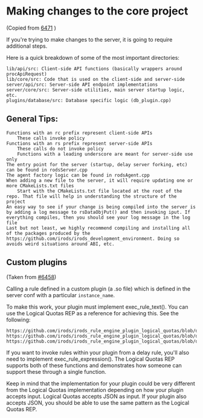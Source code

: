# Making changes to the core project

(Copied from [6471](https://github.com/irods/irods/issues/6471) )

If you're trying to make changes to the server, it is going to require additional steps.

Here is a quick breakdown of some of the most important directories:

    lib/api/src: Client-side API functions (basically wrappers around procApiRequest)
    lib/core/src: Code that is used on the client-side and server-side
    server/api/src: Server-side API endpoint implementations
    server/core/src: Server-side utilities, main server startup logic, etc.
    plugins/database/src: Database specific logic (db_plugin.cpp)

## General Tips:

    Functions with an rc prefix represent client-side APIs
        These calls invoke policy
    Functions with an rs prefix represent server-side APIs
        These calls do not invoke policy
        Functions with a leading underscore are meant for server-side use only
    The entry point for the server (startup, delay server forking, etc) can be found in rodsServer.cpp
    The agent factory logic can be found in rodsAgent.cpp
    When adding a new file to the server, it will require updating one or more CMakeLists.txt files
        Start with the CMakeLists.txt file located at the root of the repo. That file will help in understanding the structure of the project
    An easy way to see if your change is being compiled into the server is by adding a log message to rsDataObjPut() and then invoking iput. If everything compiles, then you should see your log message in the log file
    Last but not least, we highly recommend compiling and installing all of the packages produced by the https://github.com/irods/irods_development_environment. Doing so avoids weird situations around ABI, etc.

## Custom plugins

(Taken from [#6458](https://github.com/irods/irods/issues/6458))

Calling a rule defined in a custom plugin (a .so file) which is defined in the server conf with a particular `instance_name`.

To make this work, your plugin must implement exec_rule_text(). You can use the Logical Quotas REP as a reference for achieving this. See the following:

    https://github.com/irods/irods_rule_engine_plugin_logical_quotas/blob/df75c52f6d8aa89a2b452aeb56626c2f944b5986/src/main.cpp#L360
    https://github.com/irods/irods_rule_engine_plugin_logical_quotas/blob/df75c52f6d8aa89a2b452aeb56626c2f944b5986/src/main.cpp#L331
    https://github.com/irods/irods_rule_engine_plugin_logical_quotas/blob/df75c52f6d8aa89a2b452aeb56626c2f944b5986/src/main.cpp#L220

If you want to invoke rules within your plugin from a delay rule, you'll also need to implement exec_rule_expression(). The Logical Quotas REP supports both of these functions and demonstrates how someone can support these through a single function.

Keep in mind that the implementation for your plugin could be very different from the Logical Quotas implementation depending on how your plugin accepts input. Logical Quotas accepts JSON as input. If your plugin also accepts JSON, you should be able to use the same pattern as the Logical Quotas REP.
